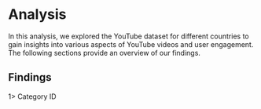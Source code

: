 # Analysis

In this analysis, we explored the YouTube dataset for different countries to gain insights into various aspects of YouTube videos and user engagement. The following sections provide an overview of our findings.


## Findings

1> Category ID

